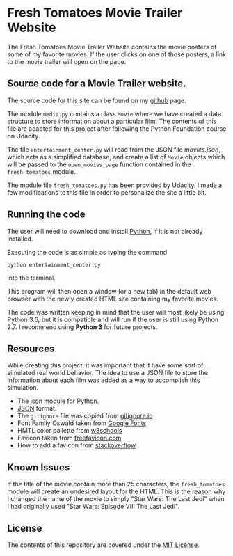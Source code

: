 # Fresh Tomatoes Movie Trailer Website

The Fresh Tomatoes Movie Trailer Website contains the movie posters of some of my favorite movies.
If the user clicks on one of those posters, a link to the movie trailer will open on the page. 

## Source code for a Movie Trailer website.

The source code for this site can be found on my [github](https://github.com/sjcorreia/ud036_StarterCode) page.

The module `media.py` contains a class `Movie` where we have created a data structure to store information about a particular film. The contents of this file are adapted for this project after following the Python Foundation course on Udacity.

The file `entertainment_center.py` will read from the JSON file _movies.json_, which acts as a simplified database, and create a list of `Movie` objects which will be passed to the `open_movies_page` function contained in the  `fresh_tomatoes` module.

The module file `fresh_tomatoes.py` has been provided by Udacity. I made a few modifications to this file in order to personailze the site a little bit.

## Running the code

The user will need to download and install [Python](https://www.python.org/downloads/), if it is not already installed.

Executing the code is as simple as typing the command 

	python entertainment_center.py

into the terminal.

This program will then open a window (or a new tab) in the default web browser with the newly created HTML site containing my favorite movies.

The code was written keeping in mind that the user will most likely be using Python 3.6, but it is compatible and will run if the user is still using Python 2.7. I recommend using **Python 3** for future projects.

## Resources

While creating this project, it was important that it have some sort of simulated real world behavior. The idea to use a JSON file to store the information about each film was added as a way to accomplish this simulation.

* The [json](https://docs.python.org/3/library/json.html) module for Python.
* [JSON](https://www.json.org/) format.
* The `gitignore` file was copied from [gitignore.io](https://www.gitignore.io/api/python)
* Font Family Oswald taken from [Google Fonts](https://fonts.google.com/?selection.family=Oswald)
* HMTL color pallette from [w3schools](https://www.w3schools.com/colors/colors_palettes.asp)
* Favicon taken from [freefavicon.com](https://www.freefavicon.com/freefavicons/icons/iconinfo/movie-icon-152-174286.html)
* How to add a favicon from [stackoverflow](https://stackoverflow.com/questions/9943771/adding-a-favicon-to-a-static-html-page)


## Known Issues

If the title of the movie contain more than 25 characters, the `fresh_tomatoes` module will create an undesired layout for the HTML.
This is the reason why I changed the name of the movie to simply "Star Wars: The Last Jedi" when I had originally used "Star Wars: Episode VIII The Last Jedi".

## License

The contents of this repository are covered under the [MIT License](LICENSE).
